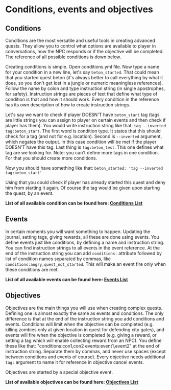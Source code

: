 # Conditions, events and objectives

## Conditions

Conditions are the most versatile and useful tools in creating advanced quests. They allow you to control what options are available to player in conversations, how the NPC responds or if the objective will be completed. The reference of all possible conditions is down below.

Creating conditions is simple. Open conditions.yml file. Now type a name for your condition in a new line, let's say `beton_started`. That could mean that you started quest beton (it's always better to call everything by what it does, so you don't get lost in a jungle or numeric meaningless references). Follow the name by colon and type instruction string (in single apostrophes, for safety). Instruction strings are pieces of text that define what type of condition is that and how it should work. Every condition in the reference has its own description of how to create instruction strings.

Let's say we want to check if player DOESN'T have `beton_start` tag (tags are little strings you can assign to player on certain events and then check if player has them). You would write instruction string like that: `tag --inverted tag:beton_start`. The first word is condition type. It states that this should check for a tag (and not for e.g. location). Second is `--inverted` argument, which negates the output. In this case condition will be met if the player DOESN'T have this tag. Last thing is `tag:beton_test`. This one defines what tag are we looking for. Note: you can't define more tags in one condition. For that you should create more conditions.

Now you should have something like that: `beton_started: 'tag --inverted tag:beton_start'`

Using that you could check if player has already started this quest and deny him from starting it again. Of course the tag would be given upon starting the quest, by an event.

**List of all available condition can be found here: [Conditions List]()**

## Events

In certain moments you will want something to happen. Updating the journal, setting tags, giving rewards, all these are done using events. You define events just like conditions, by defining a name and instruction string. You can find instruction strings to all events in the event reference. At the end of the instruction string you can add `conditions:` attribute followed by list of condition names separated by commas, like `conditions:angry,quest_not_started`. This will make an event fire only when these conditions are met.

**List of all available events can be found here: [Events List]()**

## Objectives

Objectives are the main things you will use when creating complex quests. Defining one is almost exactly the same as events and conditions. The only difference is that at the end of the instruction string you add conditions and events. Conditions will limit when the objective can be completed (e.g. killing zombies only at given location in quest for defending city gates), and events will fire when the objective is completed (e.g. giving a reward, or setting a tag which will enable collecting reward from an NPC). You define these like that: "conditions:con1,con2 events:event1,event2" at the end of instruction string. Separate them by commas, and never use spaces (except between conditions and events of course). Every objective needs additional `tag:` argument to name it for reference in objective cancel events.

Objectives are started by a special objective event.

**List of available objectives can be found here: [Objectives List]()**